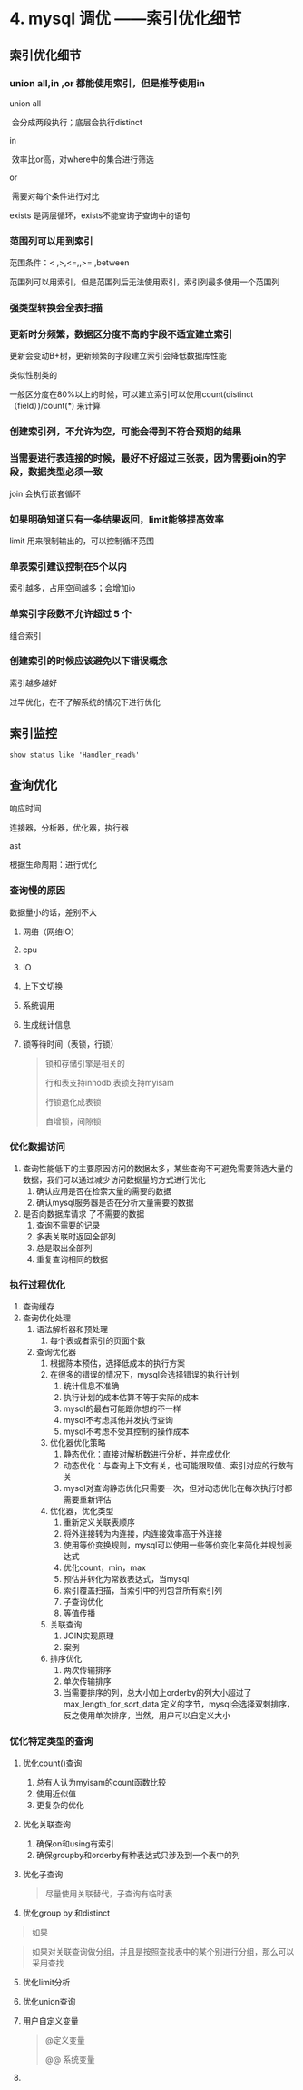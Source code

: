 # 4. mysql 调优 ——索引优化细节

## 索引优化细节

### union all,in ,or 都能使用索引，但是推荐使用in

union all

​		会分成两段执行；底层会执行distinct

in

​		效率比or高，对where中的集合进行筛选

or

​		需要对每个条件进行对比



exists 是两层循环，exists不能查询子查询中的语句

### 范围列可以用到索引

范围条件：< ,>,<=,,>= ,between

范围列可以用索引，但是范围列后无法使用索引，索引列最多使用一个范围列

### 强类型转换会全表扫描

### 更新时分频繁，数据区分度不高的字段不适宜建立索引

更新会变动B+树，更新频繁的字段建立索引会降低数据库性能

类似性别类的

一般区分度在80%以上的时候，可以建立索引可以使用count(distinct（field）)/count(*) 来计算

### 创建索引列，不允许为空，可能会得到不符合预期的结果

### 当需要进行表连接的时候，最好不好超过三张表，因为需要join的字段，数据类型必须一致

join 会执行嵌套循环

### 如果明确知道只有一条结果返回，limit能够提高效率

limit 用来限制输出的，可以控制循环范围

### 单表索引建议控制在5个以内



索引越多，占用空间越多；会增加io

### 单索引字段数不允许超过 5 个

组合索引

### 创建索引的时候应该避免以下错误概念

索引越多越好



过早优化，在不了解系统的情况下进行优化



## 索引监控

`show status like 'Handler_read%'`







## 查询优化

响应时间

连接器，分析器，优化器，执行器

ast

根据生命周期：进行优化



### 查询慢的原因

数据量小的话，差别不大

1. 网络（网络IO）

2. cpu

3. IO

4. 上下文切换

5. 系统调用

6. 生成统计信息

7. 锁等待时间（表锁，行锁）

   > 锁和存储引擎是相关的
   >
   > 行和表支持innodb,表锁支持myisam
   >
   > 行锁退化成表锁
   >
   > 自增锁，间隙锁

### 优化数据访问



1. 查询性能低下的主要原因访问的数据太多，某些查询不可避免需要筛选大量的数据，我们可以通过减少访问数据量的方式进行优化
   1. 确认应用是否在检索大量的需要的数据
   2. 确认mysql服务器是否在分析大量需要的数据
2. 是否向数据库请求 了不需要的数据
   1. 查询不需要的记录
   2. 多表关联时返回全部列
   3. 总是取出全部列
   4. 重复查询相同的数据





###  执行过程优化

1. 查询缓存
2. 查询优化处理
   1. 语法解析器和预处理
      1. 每个表或者索引的页面个数
   2. 查询优化器
      1. 根据陈本预估，选择低成本的执行方案
      2. 在很多的错误的情况下，mysql会选择错误的执行计划
         1. 统计信息不准确
         2. 执行计划的成本估算不等于实际的成本
         3. mysql的最右可能跟你想的不一样
         4. mysql不考虑其他并发执行查询
         5. mysql不考虑不受其控制的操作成本
      3. 优化器优化策略
         1. 静态优化：直接对解析数进行分析，并完成优化
         2. 动态优化：与查询上下文有关，也可能跟取值、索引对应的行数有关
         3. mysql对查询静态优化只需要一次，但对动态优化在每次执行时都需要重新评估
      4. 优化器，优化类型
         1. 重新定义关联表顺序
         2. 将外连接转为内连接，内连接效率高于外连接
         3. 使用等价变换规则，mysql可以使用一些等价变化来简化并规划表达式
         4. 优化count，min，max
         5. 预估并转化为常数表达式，当mysql
         6. 索引覆盖扫描，当索引中的列包含所有索引列
         7. 子查询优化
         8. 等值传播
      5. 关联查询
         1. JOIN实现原理
         2. 案例
      6. 排序优化
         1. 两次传输排序
         2. 单次传输排序
         3. 当需要排序的列，总大小加上orderby的列大小超过了max_length_for_sort_data 定义的字节，mysql会选择双刺排序，反之使用单次排序，当然，用户可以自定义大小







### 优化特定类型的查询



1. 优化count()查询

   1. 总有人认为myisam的count函数比较
   2. 使用近似值
   3. 更复杂的优化

2. 优化关联查询

   1. 确保on和using有索引
   2. 确保groupby和orderby有种表达式只涉及到一个表中的列

3. 优化子查询

   > 尽量使用关联替代，子查询有临时表

4.   优化group by 和distinct

   > 如果

   > 如果对关联查询做分组，并且是按照查找表中的某个别进行分组，那么可以采用查找

5. 优化limit分析

6. 优化union查询  

7. 用户自定义变量

   > @定义变量
   >
   > @@ 系统变量

8.   

   
